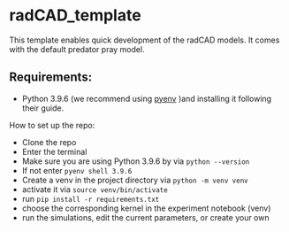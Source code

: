 # radCAD_template

This template enables quick development of the radCAD models. It comes with the default predator pray model. 

## Requirements:

- Python 3.9.6 (we recommend using [pyenv](https://github.com/pyenv/pyenv) )and installing it following their guide.

How to set up the repo:

- Clone the repo
- Enter the terminal
- Make sure you are using Python 3.9.6 by via `python --version`
- If not enter `pyenv shell 3.9.6`
- Create a venv in the project directory via `python -m venv venv`    
- activate it via        `source venv/bin/activate`
- run `pip install -r requirements.txt`
- choose the corresponding kernel in the experiment notebook (venv)
- run the simulations, edit the current parameters, or create your own 

